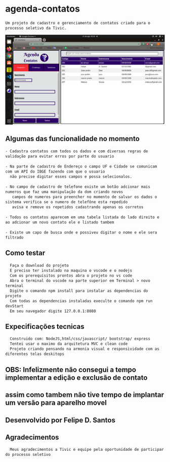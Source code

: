 # agenda-contatos
    Um projeto de cadastro e gerenciamento de contatos criado para o processo seletivo da Tivic.
    
<img src='https://github.com/lycan-nt/agenda-contatos/blob/master/Agenda-Tivicpng'>

## Algumas das funcionalidade no momento
    - Cadastra contatos com todos os dados e com diversas regras de validação para evitar erros por parte do usuario
    
    - Na parte de cadastro de Endereço o campo UF e Cidade se comunicam com um API do IBGE fazendo com que o usuario 
      não precise digitar esses campos e possa selecionalos.
      
    - No campo de cadastro de telefone existe um botão adcionar mais numeros que faz uma manipulação da dom criando novos
       campos de numeros para preencher no momento de salvar os dados o sistema verifica se o numero de telefône esta repedido
       avisa e remove os repetidos cadastrando apenas os corretos
       
    - Todos os contatos aparecem em uma tabela listada do lado direito e ao adcionar um novo contato ele e listado tambem
    
    - Existe um capo de busca onde e possiveu digitar o nome e ele sera filtrado
    
## Como testar
      Faça o download do projeto
      E preciso ter instalado na maquina o vscode e o nodejs
      Com os prerequisitos prontos abra o projeto no vs code 
      Abra o terminal do vscode na parte superior em Terminal > novo terminal
      Digite o comando npm install para instalar as dependencias do projeto
      Com todas as dependencias instaladas execulte o comando npm run devStart
      Em seu navegador digite 127.0.0.1:8080
      
 ## Expecificações tecnicas
      Construido com: NodeJS,html/css/javascript/ bootstrap/ express
      Tentei usar o maximo da arquitetura MVC e clean code
      Projeto criando pensando na armonia visual e responsividade com as diferentes telas deskitops 
 
 ## OBS: Infelizmente não consegui a tempo implementar a edição e exclusão de contato 
 ##      assim como tambem não tive tempo de implantar um versão para aparelho movel
 
 
 ## Desenvolvido por Felipe D. Santos
 
 ## Agradecimentos
      Meus agradecimentos a Tivic e equipe pela oportunidade de participar do processo seletivo

